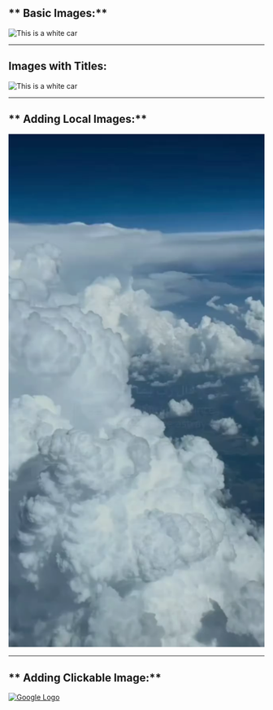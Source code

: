 ## ** Basic Images:** 
<!-- ![Alt text](Image URL)-->
![This is a white car](https://th.bing.com/th/id/OIP.9AA9ELQUr6WsoCJ2WcVcEwHaEK?o=7rm=3&rs=1&pid=ImgDetMain&o=7&rm=3)

---
## **Images with Titles:**
<!-- ![Alt text](Image URL "Image Title") -->
![This is a white car](https://th.bing.com/th/id/OIP.9AA9ELQUr6WsoCJ2WcVcEwHaEK?o=7rm=3&rs=1&pid=ImgDetMain&o=7&rm=3 "This is a white car")

---
## ** Adding Local Images:**
<!-- ![Local Image](Image Path)-->
![Blue sky](../../resources/Image.png)

---
## ** Adding Clickable Image:**
<!--![![Image alt text](Thumbnail image URL)](Target page URL)-->
[![Google Logo](https://tinyurl.com/google-logo)](https://www.google.com)
